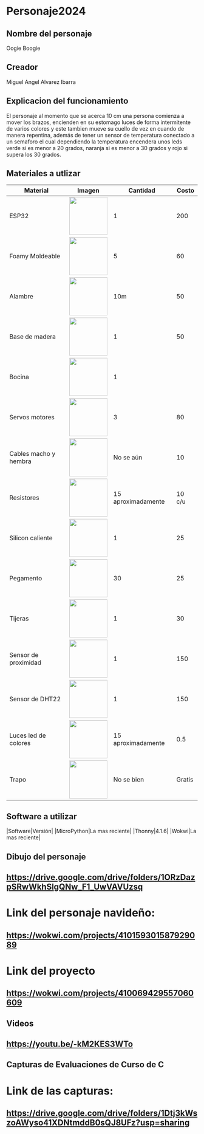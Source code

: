 # Personaje2024
## Nombre del personaje
Oogie Boogie
## Creador
Miguel Angel Alvarez Ibarra
## Explicacion del funcionamiento
El personaje al momento que se acerca 10 cm una persona comienza a mover los brazos, encienden en su estomago luces de forma intermitente de varios colores y este tambien mueve su cuello de vez en cuando de manera repentina, además de tener un sensor de temperatura conectado a un semaforo el cual dependiendo la temperatura encendera unos leds verde si es menor a 20 grados, naranja si es menor a 30 grados y rojo si supera los 30 grados.

## Materiales a utlizar
|Material|Imagen|Cantidad|Costo|
|--|--|--|--|
| ESP32 |<img src ="https://github.com/user-attachments/assets/2a2a3289-c8cc-4de3-80a2-67b6c118a991" width="100"/> | 1 | 200 |
|Foamy Moldeable|<img src="https://www.laparisina.mx/media/catalog/product/cache/c687aa7517cf01e65c009f6943c2b1e9/7/5/7501987520589.jpg" width="100"/> | 5 | 60 |
| Alambre | <img src="https://cms.grupoferrepat.net/assets/img/productos/31038_1.webp" width="100"/> | 10m | 50 |
| Base de madera | <img src="https://trra.com.mx/cdn/shop/products/base_madera_medera1_grande.png?v=1597689812" width="100"/> | 1 | 50 |
| Bocina | <img src="https://http2.mlstatic.com/D_NQ_NP_606349-MLM31215476593_062019-O.webp" width="100"/> | 1 |
| Servos motores | <img src="https://www.steren.com.mx/media/catalog/product/cache/0236bbabe616ddcff749ccbc14f38bf2/image/196043d46/micro-servomotor-con-torque-de-1-8-kgf-cm.jpg" width="100"/> | 3 | 80 |
| Cables macho y hembra | <img src="https://encrypted-tbn0.gstatic.com/images?q=tbn:ANd9GcT27JKGn7qXurlF67kwqfuFAIBGqW800fZdjw&s" width="100"/> | No se aún | 10 |
| Resistores | <img src="https://admin.electrotec.pe/elements/images/image-article-4a15b70705a34db89b8611c9253ab06c.png" width="100"/> | 15 aproximadamente | 10 c/u |
| Silicon caliente | <img src="https://http2.mlstatic.com/D_NQ_NP_972737-MLM76388103687_052024-O.webp" width="100"/> | 1 | 25 |
| Pegamento | <img src="https://clipspapeleria.com.mx/wp-content/uploads/2020/06/pritt.jpg" width="100"/> | 30 | 25 |
| Tijeras | <img src="https://lumen.com.mx/Content/Images/productPics/tijeras-kiel-ts216-marca-kiel-sku-10233.jpg" width="100"/> | 1 | 30 |
| Sensor de proximidad | <img src="https://blogger.googleusercontent.com/img/b/R29vZ2xl/AVvXsEgVtHiNZ2mdNQ9i5Sh9-9gCv-gemf8ed-VlibkWQ7b-4RRp_qUqSSU5XWd6BufNhiC8e7nlY2HI5PkLWJyTfLP_HpaAmt_BXPFZRwkUHILEZxFB13AKBUW1DHVg1bPYDuPjfQSfXMQRWT5N/s1600/hc-sr04.jpg" width="100"/> | 1 | 150 |
| Sensor de DHT22 | <img src="https://encrypted-tbn0.gstatic.com/images?q=tbn:ANd9GcTbqFuMPnQieSoOIbKVWdfcyMuTFdSccklzAw&s" width="100"/> | 1 | 150 |
| Luces led de colores | <img src="https://www.luisllamas.es/wp-content/uploads/2015/11/arduino-led-color.jpg" width="100"/> | 15 aproximadamente | 0.5 |
| Trapo | <img src="https://mundiplastic.com/wp-content/uploads/2020/12/trapo-para-cocina-22902.jpg" width="100"/> | No se bien | Gratis |

## Software a utilizar
|Software|Versión|
|MicroPython|La mas reciente|
|Thonny|4.1.6|
|Wokwi|La mas reciente|

## Dibujo del personaje
## https://drive.google.com/drive/folders/1ORzDazpSRwWkhSlgQNw_F1_UwVAVUzsq

# Link del personaje navideño:
## https://wokwi.com/projects/410159301587929089

# Link del proyecto
## https://wokwi.com/projects/410069429557060609

## Videos
## https://youtu.be/-kM2KES3WTo

## Capturas de Evaluaciones de Curso de C
# Link de las capturas:
## https://drive.google.com/drive/folders/1Dtj3kWszoAWyso41XDNtmddB0sQJ8UFz?usp=sharing
